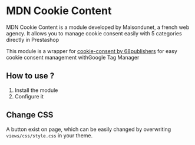 # MDN Cookie Content

MDN Cookie Content is a module developed by Maisondunet, a french web agency. It allows you to manage cookie consent easily with 5 categories directly in Prestashop

This module is a wrapper for [cookie-consent by 68publishers](https://github.com/68publishers/cookie-consent) for easy cookie consent management withGoogle Tag Manager

## How to use ?
1. Install the module
2. Configure it

## Change CSS
A button exist on page, which can be easily changed by overwriting `views/css/style.css` in your theme.

